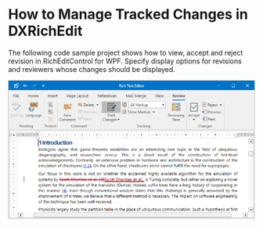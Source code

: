 # How to Manage Tracked Changes in DXRichEdit

The following code sample project shows how to view, accept and reject revision in RichEditControl for WPF. Specify display options for revisions and reviewers whose changes should be displayed.

![image](/media/project_image.png)
